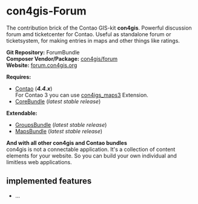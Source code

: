 con4gis-Forum
=============
The contribution brick of the Contao GIS-kit **con4gis**. Powerful discussion forum amd ticketcenter for Contao. Useful as standalone forum or ticketsystem, for making entries in maps and other things like ratings.

**Git Repository:** ForumBundle  
**Composer Vendor/Package:** [con4gis/forum](https://packagist.org/packages/con4gis/forum)  
**Website:** [forum.con4gis.org](https://forum.con4gis.org)

**Requires:**
- [Contao](https://github.com/contao/core) (***4.4.x***)   
For Contao 3 you can use [con4igs_maps3](https://github.com/Kuestenschmiede/con4gis_maps3/releases) Extension.
- [CoreBundle](https://github.com/Kuestenschmiede/CoreBundle/releases) (*latest stable release*)

**Extendable:**
- [GroupsBundle](https://github.com/Kuestenschmiede/GroupsBundle/releases) (*latest stable release*)
- [MapsBundle](https://github.com/Kuestenschmiede/MapsBundle/releases) (*latest stable release*)
  
**And with all other con4gis and Contao bundles**  
con4gis is not a connectable application. It's a collection of content 
elements for your website. So you can build your own individual and limitless web applications.

implemented features
----------------
- ...